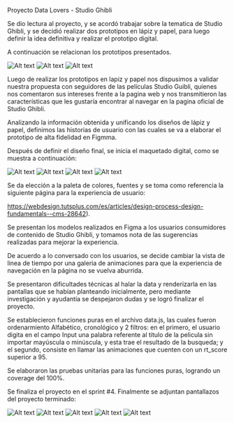 Proyecto Data Lovers - Studio Ghibli

Se dio lectura al proyecto, y se acordó trabajar sobre la tematica de Studio Ghibli, y se decidió realizar dos prototipos en lápiz y papel, para luego definir la idea definitiva y realizar el prototipo digital.

A continuación se relacionan los prototipos presentados.

![Alt text](src\img\Prototipo1_Home_LP)
![Alt text](src\img\Prototipo_animaciones_LP)
![Alt text](src\img\Prototipo2)

Luego de realizar los prototipos en lapiz y papel nos dispusimos a validar nuestra propuesta con seguidores de las películas Studio Guibli, quienes nos comentaron sus intereses frente a la pagina web y nos transmitieron las características que les gustaría encontrar al navegar en la pagina oficial de Studio Ghibli.

Analizando la información obtenida y unificando los diseños de lápiz y papel, definimos las historias de usuario con las cuales se va a elaborar el prototipo de alta fidelidad en Figmma.

Después de definir el diseño final, se inicia el maquetado digital, como se muestra a continuación:

![Alt text](src\img\Prototipo_Home_Galeria_animaciones_Figma)
![Alt text](src\img\Protopito_Personajes_Figma)
![Alt text](src\img\Prototipo_Locaciones_Figma)
![Alt text](src\img\Prototipo_Vehículos_Figma)

Se da elección a la paleta de colores, fuentes y se toma como referencia la siguiente página para la experiencia de usuario:

https://webdesign.tutsplus.com/es/articles/design-process-design-fundamentals--cms-28642).

Se presentan los modelos realizados en Figma a los usuarios consumidores de contenido de Studio Ghibli, y tomamos nota de las sugerencias realizadas para mejorar la experiencia.

De acuerdo a lo conversado con los usuarios, se decide cambiar la vista de linea de tiempo por una galeria de animaciones para que la experiencia de navegación en la página no se vuelva aburrida. 

Se presentaron dificultades técnicas al halar la data y renderizarla en las pantallas que se habían planteando inicialmente, pero mediante investigación y ayudantía se despejaron dudas y se logró finalizar el proyecto.

Se establecieron funciones puras en el archivo data.js, las cuales fueron ordenarmiento Alfabético, cronológico y 2 filtros: en el primero, el usuario digita en el campo Input una palabra referente al titulo de la pelicula sin importar mayúscula o minúscula, y esta trae el resultado de la busqueda; y el segundo, consiste en llamar las animaciones que cuenten con un rt_score superior a 95.

Se elaboraron las pruebas unitarias para las funciones puras, logrando un coverage del 100%.

Se finaliza el proyecto en el sprint #4. Finalmente se adjuntan pantallazos del proyecto terminado:

![Alt text](src\img\Galeria_Animaciones_Final)
![Alt text](src\img\Detalle_Animaciones_Final)
![Alt text](src\img\Detalle_Personajes_Final)
![Alt text](src\img\Detalle_Locaciones_Final)
![Alt text](src\img\Detalle_Vehiculos_Final)